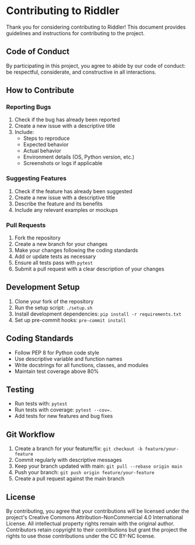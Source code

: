 # Contributing to Riddler

Thank you for considering contributing to Riddler! This document provides guidelines and instructions for contributing to the project.

## Code of Conduct

By participating in this project, you agree to abide by our code of conduct: be respectful, considerate, and constructive in all interactions.

## How to Contribute

### Reporting Bugs

1. Check if the bug has already been reported
2. Create a new issue with a descriptive title
3. Include:
   - Steps to reproduce
   - Expected behavior
   - Actual behavior
   - Environment details (OS, Python version, etc.)
   - Screenshots or logs if applicable

### Suggesting Features

1. Check if the feature has already been suggested
2. Create a new issue with a descriptive title
3. Describe the feature and its benefits
4. Include any relevant examples or mockups

### Pull Requests

1. Fork the repository
2. Create a new branch for your changes
3. Make your changes following the coding standards
4. Add or update tests as necessary
5. Ensure all tests pass with `pytest`
6. Submit a pull request with a clear description of your changes

## Development Setup

1. Clone your fork of the repository
2. Run the setup script: `./setup.sh`
3. Install development dependencies: `pip install -r requirements.txt`
4. Set up pre-commit hooks: `pre-commit install`

## Coding Standards

- Follow PEP 8 for Python code style
- Use descriptive variable and function names
- Write docstrings for all functions, classes, and modules
- Maintain test coverage above 80%

## Testing

- Run tests with: `pytest`
- Run tests with coverage: `pytest --cov=.`
- Add tests for new features and bug fixes

## Git Workflow

1. Create a branch for your feature/fix: `git checkout -b feature/your-feature`
2. Commit regularly with descriptive messages
3. Keep your branch updated with main: `git pull --rebase origin main`
4. Push your branch: `git push origin feature/your-feature`
5. Create a pull request against the main branch

## License

By contributing, you agree that your contributions will be licensed under the project's Creative Commons Attribution-NonCommercial 4.0 International License. All intellectual property rights remain with the original author. Contributors retain copyright to their contributions but grant the project the rights to use those contributions under the CC BY-NC license. 